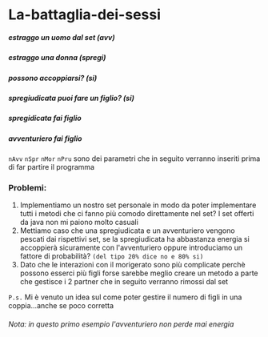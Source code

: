 # La-battaglia-dei-sessi
#####   estraggo un uomo dal set (avv)
#####   estraggo una donna (spregi)
#####   possono accoppiarsi? (si)
#####   spregiudicata puoi fare un figlio? (si)
#####   spregidicata fai figlio
#####   avventuriero fai figlio

`nAvv` `nSpr` `nMor` `nPru` sono dei parametri che in seguito verranno inseriti
prima di far partire il programma

### Problemi:
1. Implementiamo un nostro set personale in modo da poter
   implementare tutti i metodi che ci fanno più comodo direttamente
   nel set?
   I set offerti da java non mi paiono molto casuali
2. Mettiamo caso che una spregiudicata e un avventuriero vengono
   pescati dai rispettivi set, se la spregiudicata ha abbastanza energia
   si accoppierà sicuramente con l'avventuriero oppure introduciamo
   un fattore di probabilità? `(del tipo 20% dice no e 80% si)`
3. Dato che le interazioni con il morigerato sono più complicate
   perchè possono esserci più figli forse sarebbe meglio creare
   un metodo a parte che gestisce i 2 partner che in seguito verranno
   rimossi dal set
   
`P.s.` Mi è venuto un idea sul come poter gestire il numero di figli
         in una coppia...anche se poco corretta
###### Nota: in questo primo esempio l'avventuriero non perde mai energia
